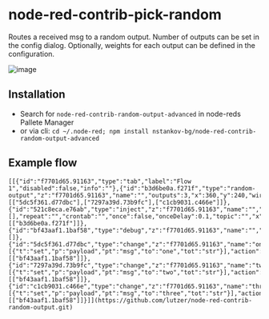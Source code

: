 # node-red-contrib-pick-random

Routes a received msg to a random output. Number of outputs can be set in the config dialog. Optionally, weights for each output can be defined in the configuration.

![image](docs/image.png)

## Installation

* Search for `node-red-contrib-random-output-advanced` in node-reds Pallete Manager
* or via cli: `cd ~/.node-red; npm install nstankov-bg/node-red-contrib-random-output-advanced`

## Example flow

```
[[{"id":"f7701d65.91163","type":"tab","label":"Flow 1","disabled":false,"info":""},{"id":"b3d6be0a.f271f","type":"random-output","z":"f7701d65.91163","name":"","outputs":3,"x":360,"y":240,"wires":[["5dc5f361.d77dbc"],["7297a39d.73b9fc"],["c1cb9031.c466e"]]},{"id":"521c8eca.e76ab","type":"inject","z":"f7701d65.91163","name":"","props":[],"repeat":"","crontab":"","once":false,"onceDelay":0.1,"topic":"","x":170,"y":240,"wires":[["b3d6be0a.f271f"]]},{"id":"bf43aaf1.1baf58","type":"debug","z":"f7701d65.91163","name":"","active":true,"tosidebar":true,"console":false,"tostatus":false,"complete":"false","statusVal":"","statusType":"auto","x":690,"y":240,"wires":[]},{"id":"5dc5f361.d77dbc","type":"change","z":"f7701d65.91163","name":"one","rules":[{"t":"set","p":"payload","pt":"msg","to":"one","tot":"str"}],"action":"","property":"","from":"","to":"","reg":false,"x":530,"y":200,"wires":[["bf43aaf1.1baf58"]]},{"id":"7297a39d.73b9fc","type":"change","z":"f7701d65.91163","name":"two","rules":[{"t":"set","p":"payload","pt":"msg","to":"two","tot":"str"}],"action":"","property":"","from":"","to":"","reg":false,"x":530,"y":240,"wires":[["bf43aaf1.1baf58"]]},{"id":"c1cb9031.c466e","type":"change","z":"f7701d65.91163","name":"three","rules":[{"t":"set","p":"payload","pt":"msg","to":"three","tot":"str"}],"action":"","property":"","from":"","to":"","reg":false,"x":530,"y":280,"wires":[["bf43aaf1.1baf58"]]}]](https://github.com/lutzer/node-red-contrib-random-output.git)
```